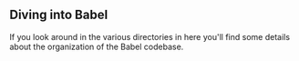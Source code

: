 ## Diving into Babel

If you look around in the various directories in here you'll find some details
about the organization of the Babel codebase.
